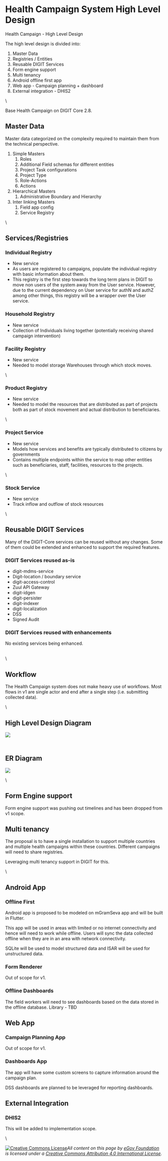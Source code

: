 # Health Campaign System High Level Design

Health Campaign - High Level Design

The high level design is divided into:

1. Master Data
2. Registries / Entities
3. Reusable DIGIT Services
4. Form engine support
5. Multi tenancy
6. Android offline first app
7. Web app - Campaign planning + dashboard
8. External integration - DHIS2

\


Base Health Campaign on DIGIT Core 2.8.

## Master Data

Master data categorized on the complexity required to maintain them from the technical perspective.&#x20;



1. Simple Masters
   1. Roles
   2. Additional Field schemas for different entities
   3. Project Task configurations
   4. Project Type
   5. Role-Actions
   6. Actions
2. Hierarchical Masters
   1. Administrative Boundary and Hierarchy
3. Inter linking Masters
   1. Field app config
   2. Service Registry

\


## Services/Registries

### Individual Registry

* New service
* As users are registered to campaigns, populate the individual registry with basic information about them.
* This registry is the first step towards the long term plans in DIGIT to move non users of the system away from the User service. However, due to the current dependency on User service for authN and authZ among other things, this registry will be a wrapper over the User service.

### Household Registry

* New service
* Collection of Individuals living together (potentially receiving shared campaign intervention)

### Facility Registry

* New service
* Needed to model storage Warehouses through which stock moves.

\


### Product Registry

* New service
* Needed to model the resources that are distributed as part of projects both as part of stock movement and actual distribution to beneficiaries.

\


### Project Service

* New service
* Models how services and benefits are typically distributed to citizens by governments
* Contains multiple endpoints within the service to map other entities such as beneficiaries, staff, facilities, resources to the projects.

\


### Stock Service

* New service
* Track inflow and outflow of stock resources

\


## Reusable DIGIT Services

Many of the DIGIT-Core services can be reused without any changes. Some of them could be extended and enhanced to support the required features.&#x20;

### DIGIT Services reused as-is

* digit-mdms-service
* Digit-location / boundary service
* digit-access-control
* Zuul API Gateway
* digit-idgen&#x20;
* digit-persister
* digit-indexer
* digit-localization
* DSS
* Signed Audit

### DIGIT Services reused with enhancements&#x20;

No existing services being enhanced.

\
\


## Workflow

The Health Campaign system does not make heavy use of workflows. Most flows in v1 are single actor and end after a single step (i.e. submitting collected data).

\


## High Level Design Diagram

![](https://lh6.googleusercontent.com/Gnv9XNSQA1UoCQ59jh2CaPAulwd6q0eXClhR3YsLr211Tn4mYJ1PvoUlNi\_d86GgWGj9SNcRgBqM-aU5UzCfcSXaGD289IxKR3oZtKq2gpx-dThnOos3r\_ngIof9cHXYPO51IWxUpRgZ-R3M62Of3gDrT\_0gph0XxPfqLANCE\_k\_y7dpfVj7B1HJ7Zd1JA)

\
**ER Diagram**
--------------

![](https://lh4.googleusercontent.com/Ac3FtywEjTuUL35VLbvbOAIrdq1J7PfwOj4-QWvjMs78kdPdTMk791UqHUahQIyR3dZH40YPlMAKvIptBW835ACKWPFfJ4iFQX8DVj\_k6R72MyzlHWF7PNpmTC8PVLbPKRtiLp4OhhMBeeknsGZesjtbFAfM8Ueb2AHR1smw6dpoa1T37UZjOeIeBpc-Tw)

\


## Form Engine support

Form engine support was pushing out timelines and has been dropped from v1 scope.

## Multi tenancy

The proposal is to have a single installation to support multiple countries and multiple health campaigns within these countries. Different campaigns will need to share registries.

Leveraging multi tenancy support in DIGIT for this.

\


## Android App

### Offline First

Android app is proposed to be modeled on mGramSeva app and will be built in Flutter.

This app will be used in areas with limited or no internet connectivity and hence will need to work while offline. Users will sync the data collected offline when they are in an area with network connectivity.

SQLite will be used to model structured data and ISAR will be used for unstructured data.

### Form Renderer

Out of scope for v1.

### Offline Dashboards

The field workers will need to see dashboards based on the data stored in the offline database. Library - TBD&#x20;

## Web App

### Campaign Planning App

Out of scope for v1.

### Dashboards App

The app will have some custom screens to capture information around the campaign plan.

DSS dashboards are planned to be leveraged for reporting dashboards.&#x20;

## External Integration

### DHIS2

This will be added to implementation scope.

\


[![Creative Commons License](https://i.creativecommons.org/l/by/4.0/80x15.png)_​_](http://creativecommons.org/licenses/by/4.0/)_All content on this page by_ [_eGov Foundation_](https://egov.org.in/) _is licensed under a_ [_Creative Commons Attribution 4.0 International License_](http://creativecommons.org/licenses/by/4.0/)_._
